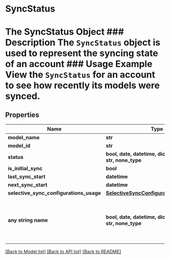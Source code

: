 # SyncStatus

# The SyncStatus Object ### Description The `SyncStatus` object is used to represent the syncing state of an account  ### Usage Example View the `SyncStatus` for an account to see how recently its models were synced.

## Properties
Name | Type | Description | Notes
------------ | ------------- | ------------- | -------------
**model_name** | **str** |  | 
**model_id** | **str** |  | 
**status** | **bool, date, datetime, dict, float, int, list, str, none_type** |  | 
**is_initial_sync** | **bool** |  | 
**last_sync_start** | **datetime** |  | [optional] 
**next_sync_start** | **datetime** |  | [optional] 
**selective_sync_configurations_usage** | [**SelectiveSyncConfigurationsUsageEnum**](SelectiveSyncConfigurationsUsageEnum.md) |  | [optional] 
**any string name** | **bool, date, datetime, dict, float, int, list, str, none_type** | any string name can be used but the value must be the correct type | [optional]

[[Back to Model list]](../README.md#documentation-for-models) [[Back to API list]](../README.md#documentation-for-api-endpoints) [[Back to README]](../README.md)


